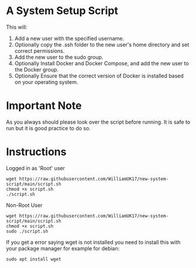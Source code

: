 # A System Setup Script
This will:
1. Add a new user with the specified username.
2. Optionally copy the .ssh folder to the new user's home directory and set correct permissions.
3. Add the new user to the sudo group.
4. Optionally Install Docker and Docker Compose, and add the new user to the Docker group.
5. Optionally Ensure that the correct version of Docker is installed based on your operating system.

# Important Note
As you always should please look over the script before running. It is safe to run but it is good practice to do so.

# Instructions
Logged in as 'Root' user
```
wget https://raw.githubusercontent.com/WilliamUK17/new-system-script/main/script.sh
chmod +x script.sh
./script.sh
```
Non-Root User
```
wget https://raw.githubusercontent.com/WilliamUK17/new-system-script/main/script.sh
chmod +x script.sh
sudo ./script.sh
```
If you get a error saying wget is not installed you need to install this with your package manager for example for debian:
```
sudo apt install wget
```
